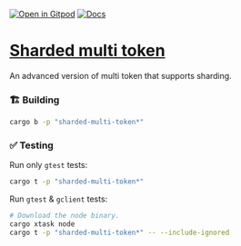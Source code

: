 [![Open in Gitpod](https://img.shields.io/badge/Open_in-Gitpod-white?logo=gitpod)](https://gitpod.io/#FOLDER=sharded-multi-token/https://github.com/gear-foundation/dapps)
[![Docs](https://img.shields.io/github/actions/workflow/status/gear-foundation/dapps/contracts-docs.yml?logo=rust&label=docs)](https://dapps.gear.rs/sharded_multi_token_io)

# [Sharded multi token](https://wiki.gear-tech.io/docs/examples/gmt-1155)

An advanced version of multi token that supports sharding.

### 🏗️ Building

```sh
cargo b -p "sharded-multi-token*"
```

### ✅ Testing

Run only `gtest` tests:
```sh
cargo t -p "sharded-multi-token*"
```

Run `gtest` & `gclient` tests:
```sh
# Download the node binary.
cargo xtask node
cargo t -p "sharded-multi-token*" -- --include-ignored
```

